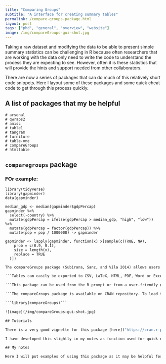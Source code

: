 ```yaml
---
title: "Comparing Groups"
subtitle: "A interface for creating summary tables"
permalink: /compare-groups-package.html
layout: post
tags: ["phd", "general", "overview", "website"]
image: /img/compareGroups-gui-shot.jpg
---
```


Taking a raw dataset and modifying the data to be able to present simple summary statistics can be challenging in R because often researchers that are working with the data only need to write the code to understand the process they are expecting to see. However, often it is these statistics that will provide the hints and support needed from other collaborators.

There are now a series of packages that can do much of this relatively short code snippets. Here I layout some of these packages and some quick cheat code to get through this process quickly.

## A list of packages that my be helpful

```{r }
# arsenal
# qwraps2
# amisc
# table1
# tangram
# furniture
# table-one
# compareGroups
# htmltable
```

## `comparegroups` package

### FOr example:

```{r }
library(tidyverse)
library(gapminder)
data(gapminder)

median_gdp <- median(gapminder$gdpPercap)
gapminder %>%
  select(-country) %>%
  mutate(gdpPercap = ifelse(gdpPercap > median_gdp, "high", "low")) %>%
  mutate(gdpPercap = factor(gdpPercap)) %>%
  mutate(pop = pop / 1000000) -> gapminder

gapminder <- lapply(gapminder, function(x) x[sample(c(TRUE, NA),
    prob = c(0.9, 0.1),
    size = length(x),
    replace = TRUE
  )])
```

```1 Introduction
The compareGroups package (Subirana, Sanz, and Vila 2014) allows users to create tables displaying results of univariate analyses, stratified or not by categorical variable groupings.```

```Tables can easily be exported to CSV, LaTeX, HTML, PDF, Word or Excel, or inserted in R-markdown files to generate reports automatically.```

```This package can be used from the R prompt or from a user-friendly graphical user interface for non-R familiarized users.```

```The compareGroups package is available on CRAN repository. To load the package using the R prompt, enter:"```

```library(compareGroups)```

![image](/img/compareGroups-gui-shot.jpg)

## Tutorials

There is a very good vignette for this package [here]("https://cran.r-project.org/web/packages/compareGroups/vignettes/compareGroups_vignette.html#launch-the-wui-application").

I have developed this slightly in my notes as function used for quick descriptive statistics using R and a GUI. For now these notes are on this page. At some stage I plan to move these to there own repository.

## My notes

Here I will put examples of using this package as it may be helpful for future projects.